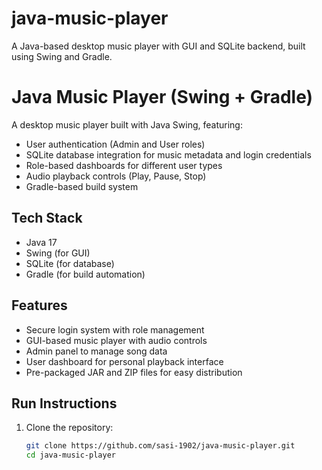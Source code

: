 # java-music-player
A Java-based desktop music player with GUI and SQLite backend, built using Swing and Gradle. 

# Java Music Player (Swing + Gradle)

A desktop music player built with Java Swing, featuring:
- User authentication (Admin and User roles)
- SQLite database integration for music metadata and login credentials
- Role-based dashboards for different user types
- Audio playback controls (Play, Pause, Stop)
- Gradle-based build system

## Tech Stack

- Java 17
- Swing (for GUI)
- SQLite (for database)
- Gradle (for build automation)

## Features

- Secure login system with role management
- GUI-based music player with audio controls
- Admin panel to manage song data
- User dashboard for personal playback interface
- Pre-packaged JAR and ZIP files for easy distribution

## Run Instructions

1. Clone the repository:
   ```bash
   git clone https://github.com/sasi-1902/java-music-player.git
   cd java-music-player
